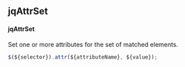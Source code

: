 ## jqAttrSet
#### jqAttrSet
Set one or more attributes for the set of matched elements.
```javascript
$(${selector}).attr(${attributeName}, ${value});
```
